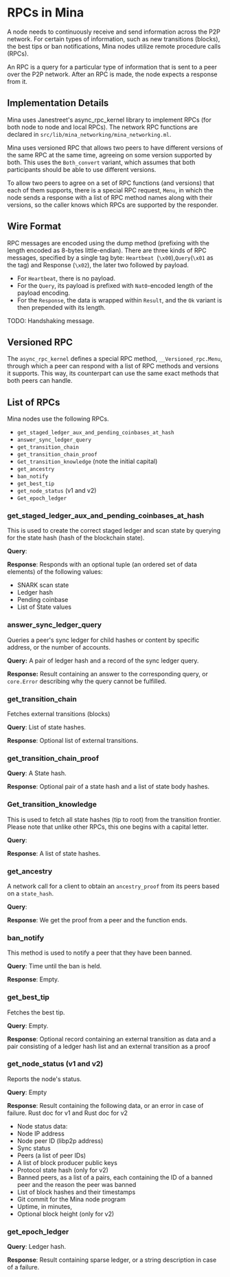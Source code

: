 
# RPCs in Mina

A node needs to continuously receive and send information across the P2P network. For certain types of information, such as new transitions (blocks), the best tips or ban notifications, Mina nodes utilize remote procedure calls (RPCs).

An RPC is a query for a particular type of information that is sent to a peer over the P2P network. After an RPC is made, the node expects a response from it. 


## Implementation Details

Mina uses Janestreet's async_rpc_kernel library to implement RPCs (for both node to node and local RPCs). The network RPC functions are declared in `src/lib/mina_networking/mina_networking.ml`.

Mina uses versioned RPC that allows two peers to have different versions of the same RPC at the same time, agreeing on some version supported by both. This uses the `Both_convert` variant, which assumes that both participants should be able to use different versions.

To allow two peers to agree on a set of RPC functions (and versions) that each of them supports, there is a special RPC request, `Menu`, in which the node sends a response with a list of RPC method names along with their versions, so the caller knows which RPCs are supported by the responder.


## Wire Format

RPC messages are encoded using the dump method (prefixing with the length encoded as 8-bytes little-endian). There are three kinds of RPC messages, specified by a single tag byte: `Heartbeat `(`\x00`),` Query `(`\x01` as the tag) and Response (`\x02`), the later two followed by payload.
* For `Heartbeat`, there is no payload. 
* For the `Query`, its payload is prefixed with `Nat0`-encoded length of the payload encoding.
* For the `Response`, the data is wrapped within `Result`, and the `Ok` variant is then prepended with its length.

TODO: Handshaking message.

## Versioned RPC

The `async_rpc_kernel` defines a special RPC method, `__Versioned_rpc.Menu`, through which a peer can respond with a list of RPC methods and versions it supports. This way, its counterpart can use the same exact methods that both peers can handle.


## List of RPCs

Mina nodes use the following RPCs.



* `get_staged_ledger_aux_and_pending_coinbases_at_hash`
* `answer_sync_ledger_query`
* `get_transition_chain`
* `get_transition_chain_proof`
* `Get_transition_knowledge` (note the initial capital)
* `get_ancestry`
* `ban_notify`
* `get_best_tip`
* `get_node_status` (v1 and v2)
* `Get_epoch_ledger`


### get_staged_ledger_aux_and_pending_coinbases_at_hash

This is used to create the correct staged ledger and scan state by querying for the state hash (hash of the blockchain state).

**Query**:

**Response**: Responds with an optional tuple (an ordered set of data elements) of the following values:



* SNARK scan state
* Ledger hash
* Pending coinbase
* List of State values


### answer_sync_ledger_query

Queries a peer's sync ledger for child hashes or content by specific address, or the number of accounts.

**Query:** A pair of ledger hash and a record of the sync ledger query.

**Response:** Result containing an answer to the corresponding query, or `core.Error` describing why the query cannot be fulfilled.


### get_transition_chain

Fetches external transitions (blocks) 

**Query**: List of state hashes.

**Response**: Optional list of external transitions.


### get_transition_chain_proof

**Query**: A State hash.

**Response**: Optional pair of a state hash and a list of state body hashes.


### Get_transition_knowledge

This is used to fetch all state hashes (tip to root) from the transition frontier. Please note that unlike other RPCs, this one begins with a capital letter.

**Query**:

**Response**: A list of state hashes.


### get_ancestry

A network call for a client to obtain an `ancestry_proof` from its peers based on a `state_hash`.

**Query**: 

**Response**: We get the proof from a peer and the function ends.


### ban_notify

This method is used to notify a peer that they have been banned.

**Query**: Time until the ban is held.

**Response**: Empty.


### get_best_tip

Fetches the best tip.

**Query**: Empty.

**Response**: Optional record containing an external transition as data and a pair consisting of a ledger hash list and an external transition as a proof


### get_node_status (v1 and v2)

Reports the node's status.

**Query**: Empty

**Response**: Result containing the following data, or an error in case of failure. Rust doc for v1 and Rust doc for v2



* Node status data:
* Node IP address
* Node peer ID (libp2p address)
* Sync status
* Peers (a list of peer IDs)
* A list of block producer public keys
* Protocol state hash (only for v2)
* Banned peers, as a list of a pairs, each containing the ID of a banned peer and the reason the peer was banned
* List of block hashes and their timestamps
* Git commit for the Mina node program
* Uptime, in minutes,
* Optional block height (only for v2)


### get_epoch_ledger

**Query**: Ledger hash.

**Response**: Result containing sparse ledger, or a string description in case of a failure. 
